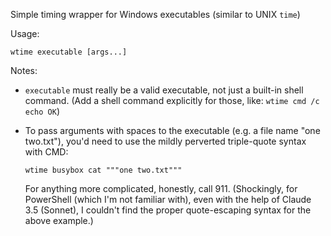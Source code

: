Simple timing wrapper for Windows executables (similar to UNIX `time`)

Usage:

	wtime executable [args...]

Notes:

  - `executable` must really be a valid executable, not just
    a built-in shell command. (Add a shell command explicitly
    for those, like: `wtime cmd /c echo OK`)

  - To pass arguments with spaces to the executable (e.g. a file
    name "one two.txt"), you'd need to use the mildly perverted
    triple-quote syntax with CMD:

        wtime busybox cat """one two.txt"""

    For anything more complicated, honestly, call 911.
    (Shockingly, for PowerShell (which I'm not familiar with),
    even with the help of Claude 3.5 (Sonnet), I couldn't find
    the proper quote-escaping syntax for the above example.)
